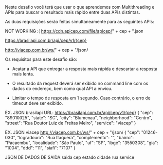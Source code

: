 Neste desafio você terá que usar o que aprendemos com Multithreading e APIs para buscar o resultado mais rápido entre duas APIs distintas.

As duas requisições serão feitas simultaneamente para as seguintes APIs:


NOT WORKING :(
https://cdn.apicep.com/file/apicep/" + cep + ".json

https://brasilapi.com.br/api/cep/v1/{cep}

http://viacep.com.br/ws/" + cep + "/json/

Os requisitos para este desafio são:

- Acatar a API que entregar a resposta mais rápida e descartar a resposta mais lenta.

- O resultado da request deverá ser exibido no command line com os dados do endereço, bem como qual API a enviou.

- Limitar o tempo de resposta em 1 segundo. Caso contrário, o erro de timeout deve ser exibido.


EX. JSON brasilapi
URL: https://brasilapi.com.br/api/cep/v1/{cep}
{
"cep": "89010025",
"state": "SC",
"city": "Blumenau",
"neighborhood": "Centro",
"street": "Rua Doutor Luiz de Freitas Melro",
"service": "viacep"
}

EX. JSON viacep
 http://viacep.com.br/ws/" + cep + "/json/
 {
  "cep": "01246-030",
  "logradouro": "Rua Itaquera",
  "complemento": "",
  "bairro": "Pacaembu",
  "localidade": "São Paulo",
  "uf": "SP",
  "ibge": "3550308",
  "gia": "1004",
  "ddd": "11",
  "siafi": "7107"
}

JSON DE DADOS DE SAIDA
saida
cep
estado
cidade
rua
service